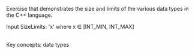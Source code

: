 Exercise that demonstrates the size and limits of the various data types in the C++ language.
<br />

Input
SizeLimits: 'x' where x ∈ [INT_MIN, INT_MAX]

<br />
Key concepts: data types
